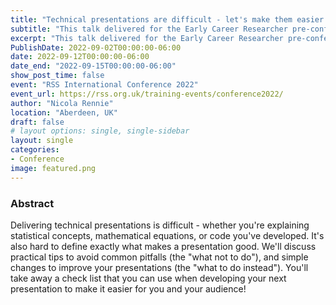 ```yaml
---
title: "Technical presentations are difficult - let's make them easier!"
subtitle: "This talk delivered for the Early Career Researcher pre-conference workshop organised by the Young Statisticians Section focuses on how to improve technical presentations."
excerpt: "This talk delivered for the Early Career Researcher pre-conference workshop organised by the Young Statisticians Section focuses on how to improve technical presentations."
PublishDate: 2022-09-02T00:00:00-06:00
date: 2022-09-12T00:00:00-06:00
date_end: "2022-09-15T00:00:00-06:00"
show_post_time: false
event: "RSS International Conference 2022"
event_url: https://rss.org.uk/training-events/conference2022/
author: "Nicola Rennie"
location: "Aberdeen, UK"
draft: false
# layout options: single, single-sidebar
layout: single
categories:
- Conference
image: featured.png
---
```


### Abstract

Delivering technical presentations is difficult - whether you're explaining statistical concepts, mathematical equations, or code you've developed. It's also hard to define exactly what makes a presentation good. We'll discuss practical tips to avoid common pitfalls (the "what not to do"), and simple changes to improve your presentations (the "what to do instead"). You'll take away a check list that you can use when developing your next presentation to make it easier for you and your audience!
